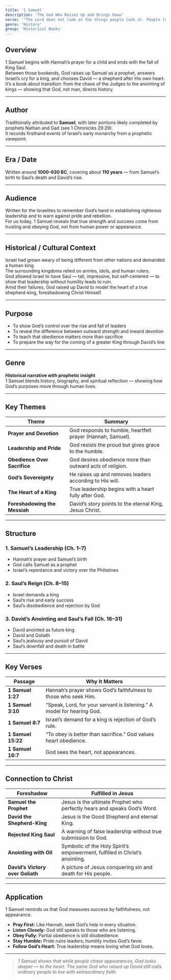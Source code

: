 ```yaml
---
title: '1 Samuel'
description: 'The God Who Raises Up and Brings Down'
verse: '"The Lord does not look at the things people look at. People look at the outward appearance, but the Lord looks at the heart." — 1 Samuel 16:7'
genre: 'History'
group: 'Historical Books'
---
```


## Overview  
1 Samuel begins with Hannah’s prayer for a child and ends with the fall of King Saul.  
Between those bookends, God raises up Samuel as a prophet, answers Israel’s cry for a king, and chooses David — a shepherd after His own heart.  
It’s a book about transition: from the chaos of the Judges to the anointing of kings — showing that God, not man, directs history.

---

## Author  
Traditionally attributed to **Samuel**, with later portions likely completed by prophets Nathan and Gad (see 1 Chronicles 29:29).  
It records firsthand events of Israel’s early monarchy from a prophetic viewpoint.

---

## Era / Date  
Written around **1000–930 BC**, covering about **110 years** — from Samuel’s birth to Saul’s death and David’s rise.

---

## Audience  
Written for the Israelites to remember God’s hand in establishing righteous leadership and to warn against pride and rebellion.  
For us today, 1 Samuel reveals that true strength and success come from trusting and obeying God, not from human power or appearance.

---

## Historical / Cultural Context  
Israel had grown weary of being different from other nations and demanded a human king.  
The surrounding kingdoms relied on armies, idols, and human rulers.  
God allowed Israel to have Saul — tall, impressive, but self-centered — to show that leadership without humility leads to ruin.  
Amid their failures, God raised up David to model the heart of a true shepherd-king, foreshadowing Christ Himself.

---

## Purpose  
- To show God’s control over the rise and fall of leaders  
- To reveal the difference between outward strength and inward devotion  
- To teach that obedience matters more than sacrifice  
- To prepare the way for the coming of a greater King through David’s line  

---

## Genre  
**Historical narrative with prophetic insight**  
1 Samuel blends history, biography, and spiritual reflection — showing how God’s purposes move through human lives.

---

## Key Themes  

| Theme | Summary |
|-------|----------|
| **Prayer and Devotion** | God responds to humble, heartfelt prayer (Hannah, Samuel). |
| **Leadership and Pride** | God resists the proud but gives grace to the humble. |
| **Obedience Over Sacrifice** | God desires obedience more than outward acts of religion. |
| **God’s Sovereignty** | He raises up and removes leaders according to His will. |
| **The Heart of a King** | True leadership begins with a heart fully after God. |
| **Foreshadowing the Messiah** | David’s story points to the eternal King, Jesus Christ. |

---

## Structure  

### 1. Samuel’s Leadership (Ch. 1–7)
- Hannah’s prayer and Samuel’s birth  
- God calls Samuel as a prophet  
- Israel’s repentance and victory over the Philistines  

### 2. Saul’s Reign (Ch. 8–15)
- Israel demands a king  
- Saul’s rise and early success  
- Saul’s disobedience and rejection by God  

### 3. David’s Anointing and Saul’s Fall (Ch. 16–31)
- David anointed as future king  
- David and Goliath  
- Saul’s jealousy and pursuit of David  
- Saul’s downfall and death in battle  

---

## Key Verses  

| Passage | Why It Matters |
|----------|----------------|
| **1 Samuel 1:27** | Hannah’s prayer shows God’s faithfulness to those who seek Him. |
| **1 Samuel 3:10** | “Speak, Lord, for your servant is listening.” A model for hearing God. |
| **1 Samuel 8:7** | Israel’s demand for a king is rejection of God’s rule. |
| **1 Samuel 15:22** | “To obey is better than sacrifice.” God values heart obedience. |
| **1 Samuel 16:7** | God sees the heart, not appearances. |

---

## Connection to Christ  

| Foreshadow | Fulfilled in Jesus |
|-------------|-------------------|
| **Samuel the Prophet** | Jesus is the ultimate Prophet who perfectly hears and speaks God’s Word. |
| **David the Shepherd-King** | Jesus is the Good Shepherd and eternal King. |
| **Rejected King Saul** | A warning of false leadership without true submission to God. |
| **Anointing with Oil** | Symbolic of the Holy Spirit’s empowerment, fulfilled in Christ’s anointing. |
| **David’s Victory over Goliath** | A picture of Jesus conquering sin and death for His people. |

---

## Application  
1 Samuel reminds us that God measures success by faithfulness, not appearance.  
- **Pray First:** Like Hannah, seek God’s help in every situation.  
- **Listen Closely:** God still speaks to those who are listening.  
- **Obey Fully:** Partial obedience is still disobedience.  
- **Stay Humble:** Pride ruins leaders; humility invites God’s favor.  
- **Follow God’s Heart:** True leadership means loving what God loves.  

---

> *1 Samuel shows that while people chase appearances, God looks deeper — to the heart. The same God who raised up David still calls ordinary people to live with extraordinary faith.*
